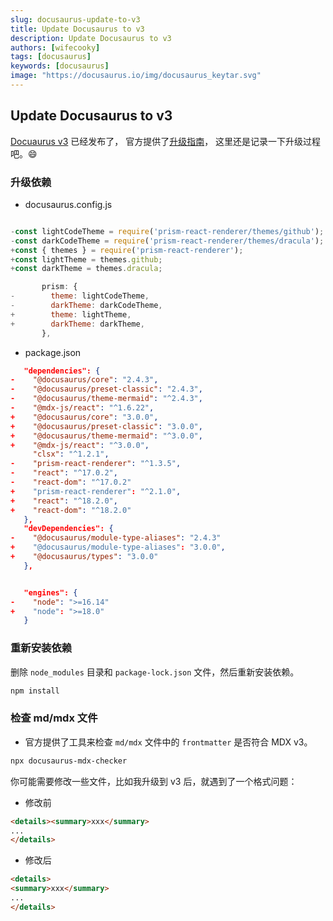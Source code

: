 ```yaml
---
slug: docusaurus-update-to-v3
title: Update Docusaurus to v3
description: Update Docusaurus to v3
authors: [wifecooky]
tags: [docusaurus]
keywords: [docusaurus]
image: "https://docusaurus.io/img/docusaurus_keytar.svg"
---
```


## Update Docusaurus to v3

[Docuaurus v3](https://docusaurus.io/blog/releases/3.0) 已经发布了，
官方提供了[升级指南](https://docusaurus.io/docs/migration/v3)，
这里还是记录一下升级过程吧。😄

### 升级依赖

- docusaurus.config.js

```js title="docusaurus.config.js"

-const lightCodeTheme = require('prism-react-renderer/themes/github');
-const darkCodeTheme = require('prism-react-renderer/themes/dracula');
+const { themes } = require('prism-react-renderer');
+const lightTheme = themes.github;
+const darkTheme = themes.dracula;

       prism: {
-        theme: lightCodeTheme,
-        darkTheme: darkCodeTheme,
+        theme: lightTheme,
+        darkTheme: darkTheme,
       },

```

- package.json

```json title="package.json"
   "dependencies": {
-    "@docusaurus/core": "2.4.3",
-    "@docusaurus/preset-classic": "2.4.3",
-    "@docusaurus/theme-mermaid": "^2.4.3",
-    "@mdx-js/react": "^1.6.22",
+    "@docusaurus/core": "3.0.0",
+    "@docusaurus/preset-classic": "3.0.0",
+    "@docusaurus/theme-mermaid": "^3.0.0",
+    "@mdx-js/react": "^3.0.0",
     "clsx": "^1.2.1",
-    "prism-react-renderer": "^1.3.5",
-    "react": "^17.0.2",
-    "react-dom": "^17.0.2"
+    "prism-react-renderer": "^2.1.0",
+    "react": "^18.2.0",
+    "react-dom": "^18.2.0"
   },
   "devDependencies": {
-    "@docusaurus/module-type-aliases": "2.4.3"
+    "@docusaurus/module-type-aliases": "3.0.0",
+    "@docusaurus/types": "3.0.0"
   },


   "engines": {
-    "node": ">=16.14"
+    "node": ">=18.0"
   }

```

### 重新安装依赖

删除 `node_modules` 目录和 `package-lock.json` 文件，然后重新安装依赖。

```bash
npm install
```

### 检查 md/mdx 文件

- 官方提供了工具来检查 `md/mdx` 文件中的 `frontmatter` 是否符合 MDX v3。

```bash
npx docusaurus-mdx-checker
```

你可能需要修改一些文件，比如我升级到 v3 后，就遇到了一个格式问题：

- 修改前

```md
<details><summary>xxx</summary>
...
</details>
```

- 修改后

```md
<details>
<summary>xxx</summary>
...
</details>
```
